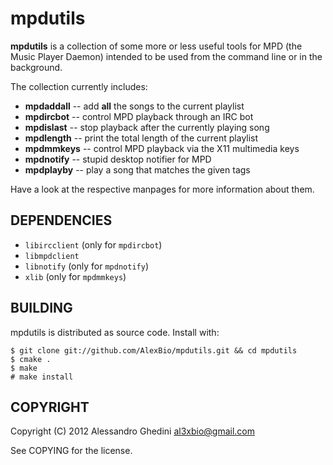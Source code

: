 mpdutils
========

**mpdutils** is a collection of some more or less useful tools for MPD (the
Music Player Daemon) intended to be used from the command line or in the background.

The collection currently includes:

 * **mpdaddall** -- add __all__ the songs to the current playlist
 * **mpdircbot** -- control MPD playback through an IRC bot
 * **mpdislast** -- stop playback after the currently playing song
 * **mpdlength** -- print the total length of the current playlist
 * **mpdmmkeys** -- control MPD playback via the X11 multimedia keys
 * **mpdnotify** -- stupid desktop notifier for MPD
 * **mpdplayby** -- play a song that matches the given tags

Have a look at the respective manpages for more information about them.

## DEPENDENCIES

 * `libircclient` (only for `mpdircbot`)
 * `libmpdclient`
 * `libnotify` (only for `mpdnotify`)
 * `xlib` (only for `mpdmmkeys`)

## BUILDING

mpdutils is distributed as source code. Install with:

~~~~
$ git clone git://github.com/AlexBio/mpdutils.git && cd mpdutils
$ cmake .
$ make
# make install
~~~~

## COPYRIGHT

Copyright (C) 2012 Alessandro Ghedini <al3xbio@gmail.com>

See COPYING for the license.
